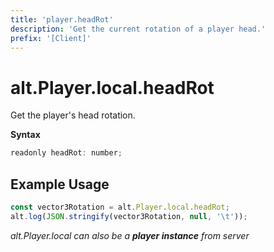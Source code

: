 ```yaml
---
title: 'player.headRot'
description: 'Get the current rotation of a player head.'
prefix: '[Client]'
---
```


# alt.Player.local.headRot

Get the player's head rotation.

**Syntax**

```js
readonly headRot: number;
```

## Example Usage

```js
const vector3Rotation = alt.Player.local.headRot;
alt.log(JSON.stringify(vector3Rotation, null, '\t'));
```

_alt.Player.local can also be a **player instance** from server_
